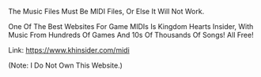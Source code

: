The Music Files Must Be MIDI Files, Or Else It Will Not Work.

One Of The Best Websites For Game MIDIs Is Kingdom Hearts Insider, With Music From Hundreds Of Games And 10s Of Thousands Of Songs! All Free!

Link: https://www.khinsider.com/midi


(Note: I Do Not Own This Website.)
